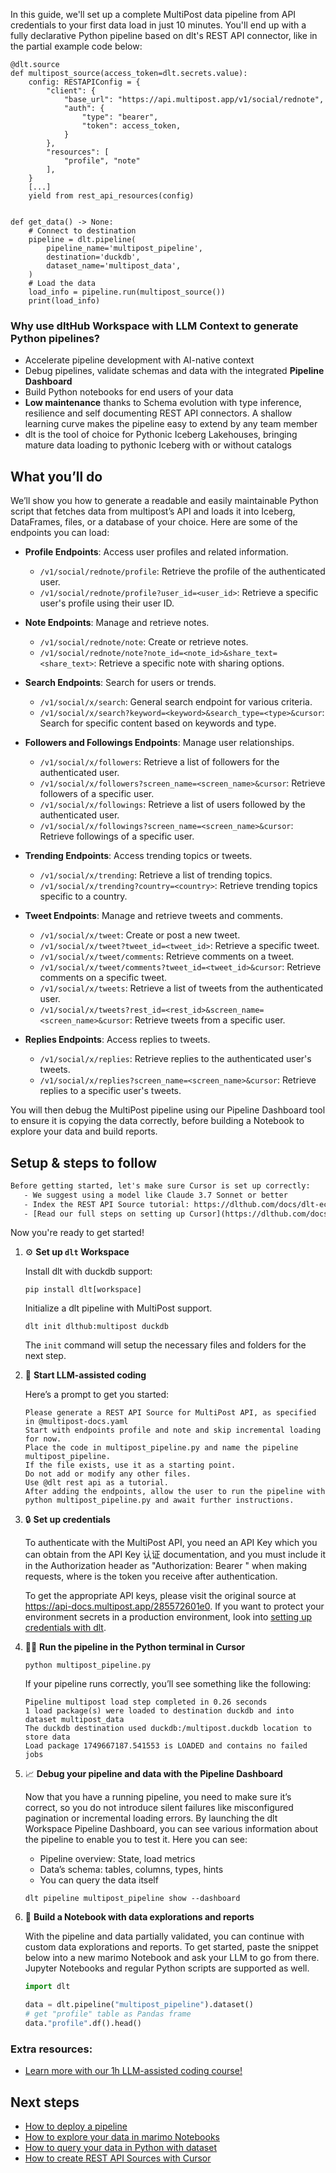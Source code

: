 In this guide, we'll set up a complete MultiPost data pipeline from API credentials to your first data load in just 10 minutes. You'll end up with a fully declarative Python pipeline based on dlt's REST API connector, like in the partial example code below:

```python-outcome
@dlt.source
def multipost_source(access_token=dlt.secrets.value):
    config: RESTAPIConfig = {
        "client": {
            "base_url": "https://api.multipost.app/v1/social/rednote",
            "auth": {
                "type": "bearer",
                "token": access_token,
            }
        },
        "resources": [
            "profile", "note"
        ],
    }
    [...]
    yield from rest_api_resources(config)


def get_data() -> None:
    # Connect to destination
    pipeline = dlt.pipeline(
        pipeline_name='multipost_pipeline',
        destination='duckdb',
        dataset_name='multipost_data', 
    )
    # Load the data
    load_info = pipeline.run(multipost_source())
    print(load_info) 
```

### Why use dltHub Workspace with LLM Context to generate Python pipelines?

- Accelerate pipeline development with AI-native context
- Debug pipelines, validate schemas and data with the integrated **Pipeline Dashboard**
- Build Python notebooks for end users of your data
- **Low maintenance** thanks to Schema evolution with type inference, resilience and self documenting REST API connectors. A shallow learning curve makes the pipeline easy to extend by any team member
- dlt is the tool of choice for Pythonic Iceberg Lakehouses, bringing mature data loading to pythonic Iceberg with or without catalogs

## What you’ll do

We’ll show you how to generate a readable and easily maintainable Python script that fetches data from multipost’s API and loads it into Iceberg, DataFrames, files, or a database of your choice. Here are some of the endpoints you can load:

- **Profile Endpoints**: Access user profiles and related information.
  - `/v1/social/rednote/profile`: Retrieve the profile of the authenticated user.
  - `/v1/social/rednote/profile?user_id=<user_id>`: Retrieve a specific user's profile using their user ID.

- **Note Endpoints**: Manage and retrieve notes.
  - `/v1/social/rednote/note`: Create or retrieve notes.
  - `/v1/social/rednote/note?note_id=<note_id>&share_text=<share_text>`: Retrieve a specific note with sharing options.

- **Search Endpoints**: Search for users or trends.
  - `/v1/social/x/search`: General search endpoint for various criteria.
  - `/v1/social/x/search?keyword=<keyword>&search_type=<type>&cursor`: Search for specific content based on keywords and type.

- **Followers and Followings Endpoints**: Manage user relationships.
  - `/v1/social/x/followers`: Retrieve a list of followers for the authenticated user.
  - `/v1/social/x/followers?screen_name=<screen_name>&cursor`: Retrieve followers of a specific user.
  - `/v1/social/x/followings`: Retrieve a list of users followed by the authenticated user.
  - `/v1/social/x/followings?screen_name=<screen_name>&cursor`: Retrieve followings of a specific user.

- **Trending Endpoints**: Access trending topics or tweets.
  - `/v1/social/x/trending`: Retrieve a list of trending topics.
  - `/v1/social/x/trending?country=<country>`: Retrieve trending topics specific to a country.

- **Tweet Endpoints**: Manage and retrieve tweets and comments.
  - `/v1/social/x/tweet`: Create or post a new tweet.
  - `/v1/social/x/tweet?tweet_id=<tweet_id>`: Retrieve a specific tweet.
  - `/v1/social/x/tweet/comments`: Retrieve comments on a tweet.
  - `/v1/social/x/tweet/comments?tweet_id=<tweet_id>&cursor`: Retrieve comments on a specific tweet.
  - `/v1/social/x/tweets`: Retrieve a list of tweets from the authenticated user.
  - `/v1/social/x/tweets?rest_id=<rest_id>&screen_name=<screen_name>&cursor`: Retrieve tweets from a specific user. 

- **Replies Endpoints**: Access replies to tweets.
  - `/v1/social/x/replies`: Retrieve replies to the authenticated user's tweets.
  - `/v1/social/x/replies?screen_name=<screen_name>&cursor`: Retrieve replies to a specific user's tweets.

You will then debug the MultiPost pipeline using our Pipeline Dashboard tool to ensure it is copying the data correctly, before building a Notebook to explore your data and build reports.

## Setup & steps to follow

```default
Before getting started, let's make sure Cursor is set up correctly:
   - We suggest using a model like Claude 3.7 Sonnet or better
   - Index the REST API Source tutorial: https://dlthub.com/docs/dlt-ecosystem/verified-sources/rest_api/ and add it to context as **@dlt rest api**
   - [Read our full steps on setting up Cursor](https://dlthub.com/docs/dlt-ecosystem/llm-tooling/cursor-restapi#23-configuring-cursor-with-documentation)
```

Now you're ready to get started!

1. ⚙️ **Set up `dlt` Workspace**
    
    Install dlt with duckdb support:
    ```shell
    pip install dlt[workspace]
    ```

    Initialize a dlt pipeline with MultiPost support.
    ```shell
    dlt init dlthub:multipost duckdb
    ```

    The `init` command will setup the necessary files and folders for the next step.
    
2. 🤠 **Start LLM-assisted coding**
    
    Here’s a prompt to get you started:
    
    ```prompt
    Please generate a REST API Source for MultiPost API, as specified in @multipost-docs.yaml 
    Start with endpoints profile and note and skip incremental loading for now. 
    Place the code in multipost_pipeline.py and name the pipeline multipost_pipeline. 
    If the file exists, use it as a starting point. 
    Do not add or modify any other files. 
    Use @dlt rest api as a tutorial. 
    After adding the endpoints, allow the user to run the pipeline with python multipost_pipeline.py and await further instructions.
    ```

    
3. 🔒 **Set up credentials** 
    
    To authenticate with the MultiPost API, you need an API Key which you can obtain from the API Key 认证 documentation, and you must include it in the Authorization header as "Authorization: Bearer <Token>" when making requests, where <Token> is the token you receive after authentication.
    
    To get the appropriate API keys, please visit the original source at https://api-docs.multipost.app/285572601e0.
    If you want to protect your environment secrets in a production environment, look into [setting up credentials with dlt](https://dlthub.com/docs/walkthroughs/add_credentials).
    
4. 🏃‍♀️ **Run the pipeline in the Python terminal in Cursor**
    
    ```shell
    python multipost_pipeline.py
    ```
    
    If your pipeline runs correctly, you’ll see something like the following:
    
    ```shell
    Pipeline multipost load step completed in 0.26 seconds
    1 load package(s) were loaded to destination duckdb and into dataset multipost_data
    The duckdb destination used duckdb:/multipost.duckdb location to store data
    Load package 1749667187.541553 is LOADED and contains no failed jobs
    ```
    
5. 📈 **Debug your pipeline and data with the Pipeline Dashboard**

    Now that you have a running pipeline, you need to make sure it’s correct, so you do not introduce silent failures like misconfigured pagination or incremental loading errors. By launching the dlt Workspace Pipeline Dashboard, you can see various information about the pipeline to enable you to test it. Here you can see:
    - Pipeline overview: State, load metrics
    - Data’s schema: tables, columns, types, hints
    - You can query the data itself
    
    ```shell
    dlt pipeline multipost_pipeline show --dashboard
    ```
    
6. 🐍 **Build a Notebook with data explorations and reports**

    With the pipeline and data partially validated, you can continue with custom data explorations and reports. To get started, paste the snippet below into a new marimo Notebook and ask your LLM to go from there. Jupyter Notebooks and regular Python scripts are supported as well.

    
    ```python
    import dlt

   data = dlt.pipeline("multipost_pipeline").dataset()
   # get "profile" table as Pandas frame
   data."profile".df().head()
    ```

### Extra resources:

- [Learn more with our 1h LLM-assisted coding course!](https://www.youtube.com/watch?v=GGid70rnJuM)

## Next steps

- [How to deploy a pipeline](https://dlthub.com/docs/walkthroughs/deploy-a-pipeline)
- [How to explore your data in marimo Notebooks](https://dlthub.com/docs/general-usage/dataset-access/marimo)
- [How to query your data in Python with dataset](https://dlthub.com/docs/general-usage/dataset-access/dataset)
- [How to create REST API Sources with Cursor](https://dlthub.com/docs/dlt-ecosystem/llm-tooling/cursor-restapi)